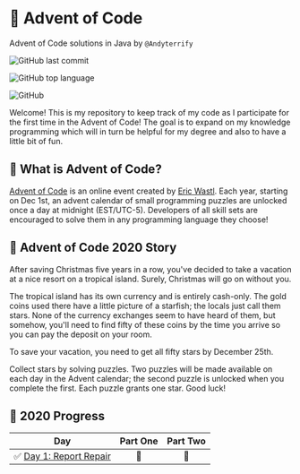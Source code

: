 # 🎄 Advent of Code

Advent of Code solutions in Java by `@Andyterrify`

![GitHub last commit](https://img.shields.io/github/last-commit/Andyterrify/adventofcode?color=blue)

![GitHub top language](https://img.shields.io/github/languages/top/Andyterrify/adventofcode?color=orange)

![GitHub](https://img.shields.io/github/license/Andyterrify/adventofcode)

Welcome! This is my repository to keep track of my code as I participate for the first time in the Advent of Code! The goal is to expand on my knowledge programming which will in turn be helpful for my degree and also to have a little bit of fun.

## 🎅 What is Advent of Code?

[Advent of Code](http://adventofcode.com) is an online event created by [Eric Wastl](https://twitter.com/ericwastl). Each year, starting on Dec 1st, an advent calendar of small programming puzzles are unlocked once a day at midnight (EST/UTC-5). Developers of all skill sets are encouraged to solve them in any programming language they choose!

## 📖 Advent of Code 2020 Story

After saving Christmas five years in a row, you've decided to take a vacation at a nice resort on a tropical island. Surely, Christmas will go on without you.

The tropical island has its own currency and is entirely cash-only. The gold coins used there have a little picture of a starfish; the locals just call them stars. None of the currency exchanges seem to have heard of them, but somehow, you'll need to find fifty of these coins by the time you arrive so you can pay the deposit on your room.

To save your vacation, you need to get all fifty stars by December 25th.

Collect stars by solving puzzles. Two puzzles will be made available on each day in the Advent calendar; the second puzzle is unlocked when you complete the first. Each puzzle grants one star. Good luck!

## 🌟 2020 Progress

| Day  | Part One | Part Two | 
|---|:---:|:---:|
| ✅ [Day 1: Report Repair](https://github.com/Andyterrify/adventofcode/blob/main/src/com.andreivasile.adventofcode/year2020/days/Day1.java)| 🌟 | 🌟 |
